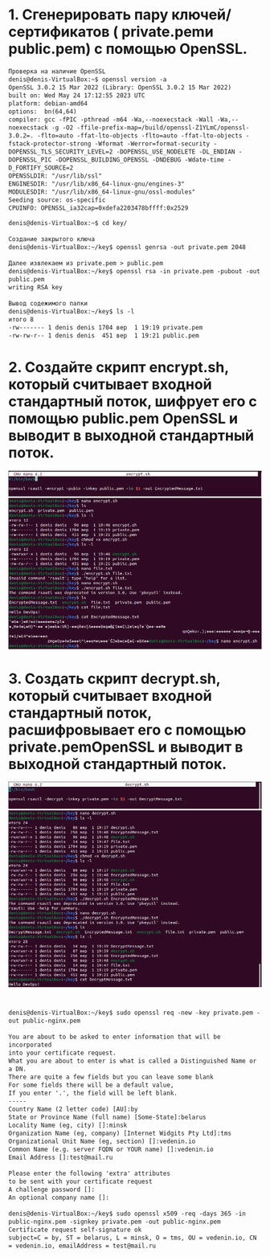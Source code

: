 <!-- Делайн: 09.07.2023

1. Сгенерировать пару ключей/сертификатов ( private.pemи public.pem) с помощью OpenSSL.
2. Создайте скрипт encrypt.sh, который считывает входной стандартный поток, шифрует его с помощью public.pemOpenSSL и выводит в выходной стандартный поток.
3. Создать скрипт decrypt.sh, который считывает входной стандартный поток, расшифровывает его с помощью private.pemOpenSSL и выводит в выходной стандартный поток.
4. Сгенерировать публичный сертификат public-nginx.pemдля private.pemчерез OpenSSL, используя <LASTNAME>.ioв качестве Common Name (CN).
5. Настройте Nginx для работы по HTTPS, используя сертификаты качества задания. Например, чтобы Nginx вернул домашнюю страницу по HTTPS.
6. Установите открытый сертификат доверия в браузере и проверьте его.
7. Теперь откройте домашнюю страницу Nginx по HTTPS, curlне прибегая к опциям -k. -->

# 1. Сгенерировать пару ключей/сертификатов ( private.pemи public.pem) с помощью OpenSSL.
```
Проверка на наличие OpenSSL
denis@denis-VirtualBox:~$ openssl version -a
OpenSSL 3.0.2 15 Mar 2022 (Library: OpenSSL 3.0.2 15 Mar 2022)
built on: Wed May 24 17:12:55 2023 UTC
platform: debian-amd64
options:  bn(64,64)
compiler: gcc -fPIC -pthread -m64 -Wa,--noexecstack -Wall -Wa,--noexecstack -g -O2 -ffile-prefix-map=/build/openssl-Z1YLmC/openssl-3.0.2=. -flto=auto -ffat-lto-objects -flto=auto -ffat-lto-objects -fstack-protector-strong -Wformat -Werror=format-security -DOPENSSL_TLS_SECURITY_LEVEL=2 -DOPENSSL_USE_NODELETE -DL_ENDIAN -DOPENSSL_PIC -DOPENSSL_BUILDING_OPENSSL -DNDEBUG -Wdate-time -D_FORTIFY_SOURCE=2
OPENSSLDIR: "/usr/lib/ssl"
ENGINESDIR: "/usr/lib/x86_64-linux-gnu/engines-3"
MODULESDIR: "/usr/lib/x86_64-linux-gnu/ossl-modules"
Seeding source: os-specific
CPUINFO: OPENSSL_ia32cap=0xdefa2203478bffff:0x2529
```
```
denis@denis-VirtualBox:~$ cd key/

Создание закрытого ключа
denis@denis-VirtualBox:~/key$ openssl genrsa -out private.pem 2048

Далее извлекаем из private.pem > public.pem
denis@denis-VirtualBox:~/key$ openssl rsa -in private.pem -pubout -out public.pem
writing RSA key

Вывод содежимого папки 
denis@denis-VirtualBox:~/key$ ls -l
итого 8
-rw------- 1 denis denis 1704 вер  1 19:19 private.pem
-rw-rw-r-- 1 denis denis  451 вер  1 19:21 public.pem
```

# 2. Создайте скрипт encrypt.sh, который считывает входной стандартный поток, шифрует его с помощью public.pem OpenSSL и выводит в выходной стандартный поток.
![](/HW14/screenHW14/encrypt.PNG)
![](/HW14/screenHW14/EncryptMessage.PNG)

# 3. Создать скрипт decrypt.sh, который считывает входной стандартный поток, расшифровывает его с помощью private.pemOpenSSL и выводит в выходной стандартный поток.
![](/HW14/screenHW14/decrypt.PNG)
![](/HW14/screenHW14/DencryptMessage.PNG)

#
```
denis@denis-VirtualBox:~/key$ sudo openssl req -new -key private.pem -out public-nginx.pem

You are about to be asked to enter information that will be incorporated
into your certificate request.
What you are about to enter is what is called a Distinguished Name or a DN.
There are quite a few fields but you can leave some blank
For some fields there will be a default value,
If you enter '.', the field will be left blank.
-----
Country Name (2 letter code) [AU]:by
State or Province Name (full name) [Some-State]:belarus
Locality Name (eg, city) []:minsk
Organization Name (eg, company) [Internet Widgits Pty Ltd]:tms
Organizational Unit Name (eg, section) []:vedenin.io
Common Name (e.g. server FQDN or YOUR name) []:vedenin.io
Email Address []:test@mail.ru

Please enter the following 'extra' attributes
to be sent with your certificate request
A challenge password []:
An optional company name []:

denis@denis-VirtualBox:~/key$ sudo openssl x509 -req -days 365 -in public-nginx.pem -signkey private.pem -out public-nginx.pem 
Certificate request self-signature ok
subject=C = by, ST = belarus, L = minsk, O = tms, OU = vedenin.io, CN = vedenin.io, emailAddress = test@mail.ru
```